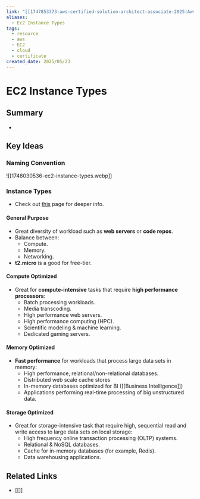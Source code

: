 ```yaml
---
link: "[[1747853373-aws-certified-solution-architect-associate-2025|Aws Certified Solution Architect Associate 2025]]"
aliases:
  - Ec2 Instance Types
tags:
  - resource
  - aws
  - EC2
  - cloud
  - certificate
created_date: 2025/05/23
---
```

# EC2 Instance Types
## Summary
- 
## Key Ideas
### Naming Convention
![[1748030536-ec2-instance-types.webp]]
### Instance Types
- Check out [this](https://aws.amazon.com/es/ec2/instance-types/) page for deeper info.
#### General Purpose
- Great diversity of workload such as **web servers** or **code repos**.
- Balance between:
	- Compute.
	- Memory.
	- Networking.
- **t2.micro** is a good for free-tier.
#### Compute Optimized
- Great for **compute-intensive** tasks that require **high performance processors**:
	- Batch processing workloads.
	- Media transcoding.
	- High performance web servers.
	- High performance computing (HPC).
	- Scientific modeling & machine learning.
	- Dedicated gaming servers.
#### Memory Optimized
- **Fast performance** for workloads that process large data sets in memory:
	- High performance, relational/non-relational databases.
	- Distributed web scale cache stores
	- In-memory databases optimized for BI ([[Business Intelligence]])
	- Applications performing real-time processing of big unstructured data.
#### Storage Optimized
- Great for storage-intensive task that require high, sequential read and write access to large data sets on local storage:
	- High frequency online transaction processing (OLTP) systems.
	- Relational & NoSQL databases.
	- Cache for in-memory databases (for example, Redis).
	- Data warehousing applications.
## Related Links
- [[]]
